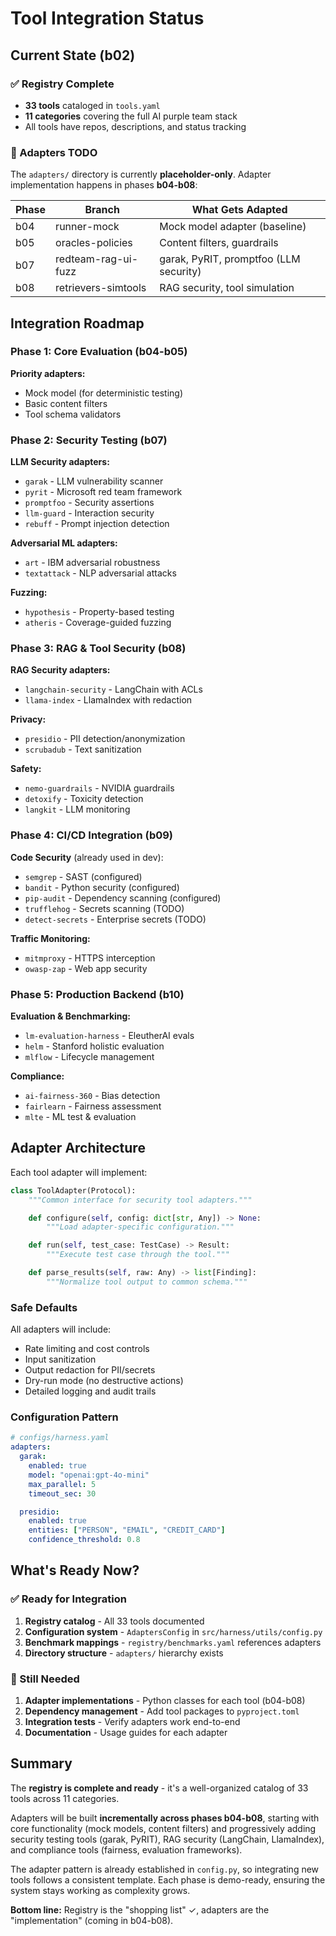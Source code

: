 # Tool Integration Status

## Current State (b02)

### ✅ Registry Complete
- **33 tools** cataloged in `tools.yaml`
- **11 categories** covering the full AI purple team stack
- All tools have repos, descriptions, and status tracking

### 🔧 Adapters TODO
The `adapters/` directory is currently **placeholder-only**. Adapter implementation happens in phases **b04-b08**:

| Phase | Branch | What Gets Adapted |
|-------|--------|-------------------|
| b04 | runner-mock | Mock model adapter (baseline) |
| b05 | oracles-policies | Content filters, guardrails |
| b07 | redteam-rag-ui-fuzz | garak, PyRIT, promptfoo (LLM security) |
| b08 | retrievers-simtools | RAG security, tool simulation |

## Integration Roadmap

### Phase 1: Core Evaluation (b04-b05)
**Priority adapters:**
- Mock model (for deterministic testing)
- Basic content filters
- Tool schema validators

### Phase 2: Security Testing (b07)
**LLM Security adapters:**
- `garak` - LLM vulnerability scanner
- `pyrit` - Microsoft red team framework
- `promptfoo` - Security assertions
- `llm-guard` - Interaction security
- `rebuff` - Prompt injection detection

**Adversarial ML adapters:**
- `art` - IBM adversarial robustness
- `textattack` - NLP adversarial attacks

**Fuzzing:**
- `hypothesis` - Property-based testing
- `atheris` - Coverage-guided fuzzing

### Phase 3: RAG & Tool Security (b08)
**RAG Security adapters:**
- `langchain-security` - LangChain with ACLs
- `llama-index` - LlamaIndex with redaction

**Privacy:**
- `presidio` - PII detection/anonymization
- `scrubadub` - Text sanitization

**Safety:**
- `nemo-guardrails` - NVIDIA guardrails
- `detoxify` - Toxicity detection
- `langkit` - LLM monitoring

### Phase 4: CI/CD Integration (b09)
**Code Security** (already used in dev):
- `semgrep` - SAST (configured)
- `bandit` - Python security (configured)
- `pip-audit` - Dependency scanning (configured)
- `trufflehog` - Secrets scanning (TODO)
- `detect-secrets` - Enterprise secrets (TODO)

**Traffic Monitoring:**
- `mitmproxy` - HTTPS interception
- `owasp-zap` - Web app security

### Phase 5: Production Backend (b10)
**Evaluation & Benchmarking:**
- `lm-evaluation-harness` - EleutherAI evals
- `helm` - Stanford holistic evaluation
- `mlflow` - Lifecycle management

**Compliance:**
- `ai-fairness-360` - Bias detection
- `fairlearn` - Fairness assessment
- `mlte` - ML test & evaluation

## Adapter Architecture

Each tool adapter will implement:

```python
class ToolAdapter(Protocol):
    """Common interface for security tool adapters."""

    def configure(self, config: dict[str, Any]) -> None:
        """Load adapter-specific configuration."""

    def run(self, test_case: TestCase) -> Result:
        """Execute test case through the tool."""

    def parse_results(self, raw: Any) -> list[Finding]:
        """Normalize tool output to common schema."""
```

### Safe Defaults
All adapters will include:
- Rate limiting and cost controls
- Input sanitization
- Output redaction for PII/secrets
- Dry-run mode (no destructive actions)
- Detailed logging and audit trails

### Configuration Pattern
```yaml
# configs/harness.yaml
adapters:
  garak:
    enabled: true
    model: "openai:gpt-4o-mini"
    max_parallel: 5
    timeout_sec: 30

  presidio:
    enabled: true
    entities: ["PERSON", "EMAIL", "CREDIT_CARD"]
    confidence_threshold: 0.8
```

## What's Ready Now?

### ✅ Ready for Integration
1. **Registry catalog** - All 33 tools documented
2. **Configuration system** - `AdaptersConfig` in `src/harness/utils/config.py`
3. **Benchmark mappings** - `registry/benchmarks.yaml` references adapters
4. **Directory structure** - `adapters/` hierarchy exists

### 🚧 Still Needed
1. **Adapter implementations** - Python classes for each tool (b04-b08)
2. **Dependency management** - Add tool packages to `pyproject.toml`
3. **Integration tests** - Verify adapters work end-to-end
4. **Documentation** - Usage guides for each adapter

## Summary

The **registry is complete and ready** - it's a well-organized catalog of 33 tools across 11 categories.

Adapters will be built **incrementally across phases b04-b08**, starting with core functionality (mock models, content filters) and progressively adding security testing tools (garak, PyRIT), RAG security (LangChain, LlamaIndex), and compliance tools (fairness, evaluation frameworks).

The adapter pattern is already established in `config.py`, so integrating new tools follows a consistent template. Each phase is demo-ready, ensuring the system stays working as complexity grows.

**Bottom line:** Registry is the "shopping list" ✓, adapters are the "implementation" (coming in b04-b08).
